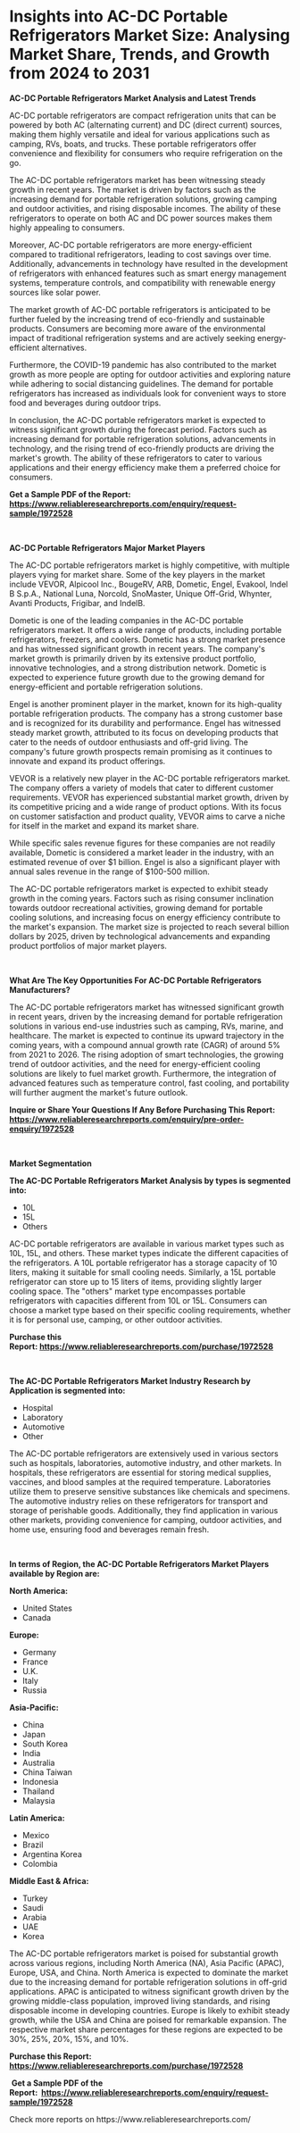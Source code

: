 <p><h1>Insights into AC-DC Portable Refrigerators Market Size: Analysing Market Share, Trends, and Growth from 2024 to 2031</h1></p><p><strong>AC-DC Portable Refrigerators Market Analysis and Latest Trends</strong></p>
<p><p>AC-DC portable refrigerators are compact refrigeration units that can be powered by both AC (alternating current) and DC (direct current) sources, making them highly versatile and ideal for various applications such as camping, RVs, boats, and trucks. These portable refrigerators offer convenience and flexibility for consumers who require refrigeration on the go.</p><p>The AC-DC portable refrigerators market has been witnessing steady growth in recent years. The market is driven by factors such as the increasing demand for portable refrigeration solutions, growing camping and outdoor activities, and rising disposable incomes. The ability of these refrigerators to operate on both AC and DC power sources makes them highly appealing to consumers.</p><p>Moreover, AC-DC portable refrigerators are more energy-efficient compared to traditional refrigerators, leading to cost savings over time. Additionally, advancements in technology have resulted in the development of refrigerators with enhanced features such as smart energy management systems, temperature controls, and compatibility with renewable energy sources like solar power.</p><p>The market growth of AC-DC portable refrigerators is anticipated to be further fueled by the increasing trend of eco-friendly and sustainable products. Consumers are becoming more aware of the environmental impact of traditional refrigeration systems and are actively seeking energy-efficient alternatives.</p><p>Furthermore, the COVID-19 pandemic has also contributed to the market growth as more people are opting for outdoor activities and exploring nature while adhering to social distancing guidelines. The demand for portable refrigerators has increased as individuals look for convenient ways to store food and beverages during outdoor trips.</p><p>In conclusion, the AC-DC portable refrigerators market is expected to witness significant growth during the forecast period. Factors such as increasing demand for portable refrigeration solutions, advancements in technology, and the rising trend of eco-friendly products are driving the market's growth. The ability of these refrigerators to cater to various applications and their energy efficiency make them a preferred choice for consumers.</p></p>
<p><strong>Get a Sample PDF of the Report:&nbsp; <a href="https://www.reliableresearchreports.com/enquiry/request-sample/1972528">https://www.reliableresearchreports.com/enquiry/request-sample/1972528</a></strong></p>
<p>&nbsp;</p>
<p><strong>AC-DC Portable Refrigerators Major Market Players</strong></p>
<p><p>The AC-DC portable refrigerators market is highly competitive, with multiple players vying for market share. Some of the key players in the market include VEVOR, Alpicool Inc., BougeRV, ARB, Dometic, Engel, Evakool, Indel B S.p.A., National Luna, Norcold, SnoMaster, Unique Off-Grid, Whynter, Avanti Products, Frigibar, and IndelB.</p><p>Dometic is one of the leading companies in the AC-DC portable refrigerators market. It offers a wide range of products, including portable refrigerators, freezers, and coolers. Dometic has a strong market presence and has witnessed significant growth in recent years. The company's market growth is primarily driven by its extensive product portfolio, innovative technologies, and a strong distribution network. Dometic is expected to experience future growth due to the growing demand for energy-efficient and portable refrigeration solutions.</p><p>Engel is another prominent player in the market, known for its high-quality portable refrigeration products. The company has a strong customer base and is recognized for its durability and performance. Engel has witnessed steady market growth, attributed to its focus on developing products that cater to the needs of outdoor enthusiasts and off-grid living. The company's future growth prospects remain promising as it continues to innovate and expand its product offerings.</p><p>VEVOR is a relatively new player in the AC-DC portable refrigerators market. The company offers a variety of models that cater to different customer requirements. VEVOR has experienced substantial market growth, driven by its competitive pricing and a wide range of product options. With its focus on customer satisfaction and product quality, VEVOR aims to carve a niche for itself in the market and expand its market share.</p><p>While specific sales revenue figures for these companies are not readily available, Dometic is considered a market leader in the industry, with an estimated revenue of over $1 billion. Engel is also a significant player with annual sales revenue in the range of $100-500 million.</p><p>The AC-DC portable refrigerators market is expected to exhibit steady growth in the coming years. Factors such as rising consumer inclination towards outdoor recreational activities, growing demand for portable cooling solutions, and increasing focus on energy efficiency contribute to the market's expansion. The market size is projected to reach several billion dollars by 2025, driven by technological advancements and expanding product portfolios of major market players.</p></p>
<p>&nbsp;</p>
<p><strong>What Are The Key Opportunities For AC-DC Portable Refrigerators Manufacturers?</strong></p>
<p><p>The AC-DC portable refrigerators market has witnessed significant growth in recent years, driven by the increasing demand for portable refrigeration solutions in various end-use industries such as camping, RVs, marine, and healthcare. The market is expected to continue its upward trajectory in the coming years, with a compound annual growth rate (CAGR) of around 5% from 2021 to 2026. The rising adoption of smart technologies, the growing trend of outdoor activities, and the need for energy-efficient cooling solutions are likely to fuel market growth. Furthermore, the integration of advanced features such as temperature control, fast cooling, and portability will further augment the market's future outlook.</p></p>
<p><strong>Inquire or Share Your Questions If Any Before Purchasing This Report: <a href="https://www.reliableresearchreports.com/enquiry/pre-order-enquiry/1972528">https://www.reliableresearchreports.com/enquiry/pre-order-enquiry/1972528</a></strong></p>
<p>&nbsp;</p>
<p><strong>Market Segmentation</strong></p>
<p><strong>The AC-DC Portable Refrigerators Market Analysis by types is segmented into:</strong></p>
<p><ul><li>10L</li><li>15L</li><li>Others</li></ul></p>
<p><p>AC-DC portable refrigerators are available in various market types such as 10L, 15L, and others. These market types indicate the different capacities of the refrigerators. A 10L portable refrigerator has a storage capacity of 10 liters, making it suitable for small cooling needs. Similarly, a 15L portable refrigerator can store up to 15 liters of items, providing slightly larger cooling space. The "others" market type encompasses portable refrigerators with capacities different from 10L or 15L. Consumers can choose a market type based on their specific cooling requirements, whether it is for personal use, camping, or other outdoor activities.</p></p>
<p><strong>Purchase this Report:&nbsp;<a href="https://www.reliableresearchreports.com/purchase/1972528">https://www.reliableresearchreports.com/purchase/1972528</a></strong></p>
<p>&nbsp;</p>
<p><strong>The AC-DC Portable Refrigerators Market Industry Research by Application is segmented into:</strong></p>
<p><ul><li>Hospital</li><li>Laboratory</li><li>Automotive</li><li>Other</li></ul></p>
<p><p>The AC-DC portable refrigerators are extensively used in various sectors such as hospitals, laboratories, automotive industry, and other markets. In hospitals, these refrigerators are essential for storing medical supplies, vaccines, and blood samples at the required temperature. Laboratories utilize them to preserve sensitive substances like chemicals and specimens. The automotive industry relies on these refrigerators for transport and storage of perishable goods. Additionally, they find application in various other markets, providing convenience for camping, outdoor activities, and home use, ensuring food and beverages remain fresh.</p></p>
<p>&nbsp;</p>
<p><strong>In terms of Region, the AC-DC Portable Refrigerators Market Players available by Region are:</strong></p>
<p>
    <p> <strong> North America: </strong>
        <ul>
            <li>United States</li>
            <li>Canada</li>
        </ul>
        </p> 
    <p> <strong> Europe: </strong>
        <ul>
            <li>Germany</li>
            <li>France</li>
            <li>U.K.</li>
            <li>Italy</li>
            <li>Russia</li>
        </ul>
        </p> 
    <p> <strong> Asia-Pacific: </strong>
        <ul>
            <li>China</li>
            <li>Japan</li>
            <li>South Korea</li>
            <li>India</li>
            <li>Australia</li>
            <li>China Taiwan</li>
            <li>Indonesia</li>
            <li>Thailand</li>
            <li>Malaysia</li>
        </ul>
        </p> 
    <p> <strong> Latin America: </strong>
        <ul>
            <li>Mexico</li>
            <li>Brazil</li>
            <li>Argentina Korea</li>
            <li>Colombia</li>
        </ul>
        </p> 
    <p> <strong> Middle East & Africa: </strong>
        <ul>
            <li>Turkey</li>
            <li>Saudi</li>
            <li>Arabia</li>
            <li>UAE</li>
            <li>Korea</li>
        </ul>
    </p>
    </p>
<p><p>The AC-DC portable refrigerators market is poised for substantial growth across various regions, including North America (NA), Asia Pacific (APAC), Europe, USA, and China. North America is expected to dominate the market due to the increasing demand for portable refrigeration solutions in off-grid applications. APAC is anticipated to witness significant growth driven by the growing middle-class population, improved living standards, and rising disposable income in developing countries. Europe is likely to exhibit steady growth, while the USA and China are poised for remarkable expansion. The respective market share percentages for these regions are expected to be 30%, 25%, 20%, 15%, and 10%.</p></p>
<p><strong>Purchase this Report: <a href="https://www.reliableresearchreports.com/purchase/1972528">https://www.reliableresearchreports.com/purchase/1972528</a></strong></p>
<p>&nbsp;<strong>Get a Sample PDF of the Report:&nbsp;&nbsp;<a href="https://www.reliableresearchreports.com/enquiry/request-sample/1972528">https://www.reliableresearchreports.com/enquiry/request-sample/1972528</a></strong></p>
<p><strong></strong></p>
<p>Check more reports on https://www.reliableresearchreports.com/</p>